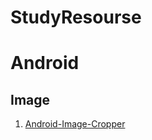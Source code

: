 # StudyResourse

# Android
## Image

1. [Android-Image-Cropper](https://github.com/ArthurHub/Android-Image-Cropper)
